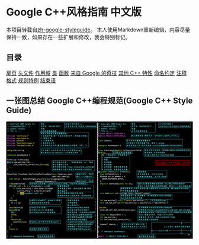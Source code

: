 # Google C++风格指南 中文版

本项目转载自[zh-google-styleguide](https://github.com/zh-google-styleguide)。
本人使用Markdown重新编辑，内容尽量保持一致，如果存在一些扩展和修改，我会特别标记。

## 目录

[扉页](./index.md)
[头文件](./headers.md)
[作用域](./scoping.md)
[类](./classes.md)
[函数](./functions.md)
[来自 Google 的奇技](./magic.md)
[其他 C++ 特性](./others.md)
[命名约定](./naming.md)
[注释](./comments.md)
[格式](./formatting.md)
[规则特例](./exceptions.md)
[结束语](./end.md)

## 一张图总结 Google C++编程规范(Google C++ Style Guide)

![一张图总结 Google C++编程规范](./images/一张图总结%20Google%20C++编程规范.png)
